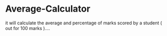 # Average-Calculator
it will calculate the average and percentage of marks scored by a student ( out for 100 marks )....
